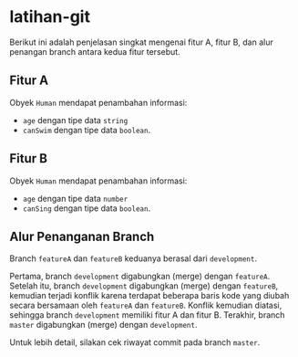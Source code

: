 # latihan-git

Berikut ini adalah penjelasan singkat mengenai fitur A, fitur B, dan alur penangan branch antara kedua fitur tersebut.

## Fitur A

Obyek `Human` mendapat penambahan informasi:

- `age` dengan tipe data `string`
- `canSwim` dengan tipe data `boolean`.

## Fitur B

Obyek `Human` mendapat penambahan informasi:

- `age` dengan tipe data `number`
- `canSing` dengan tipe data `boolean`.

## Alur Penanganan Branch

Branch `featureA` dan `featureB` keduanya berasal dari `development`.

Pertama, branch `development` digabungkan (merge) dengan `featureA`. Setelah itu, branch `development` digabungkan (merge) dengan `featureB`, kemudian terjadi konflik karena terdapat beberapa baris kode yang diubah secara bersamaan oleh `featureA` dan `featureB`. Konflik kemudian diatasi, sehingga branch `development` memiliki fitur A dan fitur B. Terakhir, branch `master` digabungkan (merge) dengan `development`.

Untuk lebih detail, silakan cek riwayat commit pada branch `master`.

